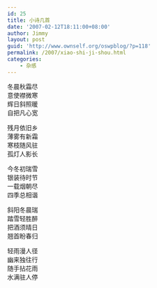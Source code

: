 ```yaml
---
id: 25
title: 小诗几首
date: '2007-02-12T18:11:00+08:00'
author: Jimmy
layout: post
guid: 'http://www.ownself.org/oswpblog/?p=118'
permalink: /2007/xiao-shi-ji-shou.html
categories:
    - 杂感
---
```


冬晨秋霜尽   
意使襟微寒   
辉日斜照暖   
自把凡心宽

残月依旧乡   
薄雾有新霜   
寒枝随风驻   
孤灯人影长

今冬初瑞雪   
银装待时节   
一载烟朝尽   
四季总相谐

斜阳冬晨瑞   
踏雪轻胜醉   
把酒须晴日   
翘首盼春归

轻雨漫人径   
幽来独往行   
随手拈花雨   
水满驻人停
